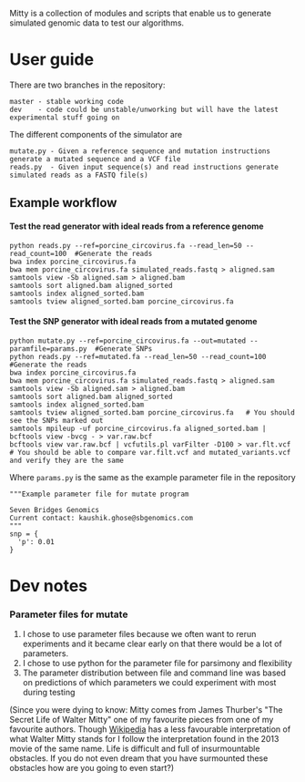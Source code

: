 Mitty is a collection of modules and scripts that enable us to generate simulated genomic data to test our algorithms.


User guide
==========
There are two branches in the repository:

    master - stable working code
    dev    - code could be unstable/unworking but will have the latest experimental stuff going on

The different components of the simulator are

    mutate.py - Given a reference sequence and mutation instructions generate a mutated sequence and a VCF file
    reads.py  - Given input sequence(s) and read instructions generate simulated reads as a FASTQ file(s)

Example workflow
----------------

#### Test the read generator with ideal reads from a reference genome
```
python reads.py --ref=porcine_circovirus.fa --read_len=50 --read_count=100  #Generate the reads
bwa index porcine_circovirus.fa
bwa mem porcine_circovirus.fa simulated_reads.fastq > aligned.sam
samtools view -Sb aligned.sam > aligned.bam
samtools sort aligned.bam aligned_sorted
samtools index aligned_sorted.bam
samtools tview aligned_sorted.bam porcine_circovirus.fa
```

#### Test the SNP generator with ideal reads from a mutated genome
```
python mutate.py --ref=porcine_circovirus.fa --out=mutated --paramfile=params.py  #Generate SNPs
python reads.py --ref=mutated.fa --read_len=50 --read_count=100  #Generate the reads
bwa index porcine_circovirus.fa
bwa mem porcine_circovirus.fa simulated_reads.fastq > aligned.sam
samtools view -Sb aligned.sam > aligned.bam
samtools sort aligned.bam aligned_sorted
samtools index aligned_sorted.bam
samtools tview aligned_sorted.bam porcine_circovirus.fa   # You should see the SNPs marked out
samtools mpileup -uf porcine_circovirus.fa aligned_sorted.bam | bcftools view -bvcg - > var.raw.bcf
bcftools view var.raw.bcf | vcfutils.pl varFilter -D100 > var.flt.vcf
# You should be able to compare var.filt.vcf and mutated_variants.vcf and verify they are the same
```

Where `params.py` is the same as the example parameter file in the repository

```
"""Example parameter file for mutate program

Seven Bridges Genomics
Current contact: kaushik.ghose@sbgenomics.com
"""
snp = {
  'p': 0.01
}
```


Dev notes
=========
### Parameter files for mutate
1. I chose to use parameter files because we often want to rerun experiments and it became clear early on that there would
be a lot of parameters.
1. I chose to use python for the parameter file for parsimony and flexibility
1. The parameter distribution between file and command line was based on predictions of which parameters we could
experiment with most during testing

(Since you were dying to know: Mitty comes from James Thurber's "The Secret Life of Walter Mitty" one of my favourite
pieces from one of my favourite authors. Though [Wikipedia][wiki] has a less favourable interpretation of what Walter Mitty
stands for I follow the interpretation found in the 2013 movie of the same name. Life is difficult and full of
insurmountable obstacles. If you do not even dream that you have surmounted these obstacles how are you going to even
start?)

[wiki]: http://en.wikipedia.org/wiki/The_Secret_Life_of_Walter_Mitty